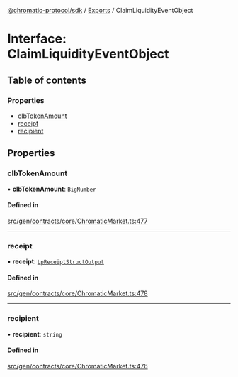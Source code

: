 [@chromatic-protocol/sdk](../README.md) / [Exports](../modules.md) / ClaimLiquidityEventObject

# Interface: ClaimLiquidityEventObject

## Table of contents

### Properties

- [clbTokenAmount](ClaimLiquidityEventObject.md#clbtokenamount)
- [receipt](ClaimLiquidityEventObject.md#receipt)
- [recipient](ClaimLiquidityEventObject.md#recipient)

## Properties

### clbTokenAmount

• **clbTokenAmount**: `BigNumber`

#### Defined in

[src/gen/contracts/core/ChromaticMarket.ts:477](https://github.com/chromatic-protocol/sdk/blob/11a9f76/src/gen/contracts/core/ChromaticMarket.ts#L477)

___

### receipt

• **receipt**: [`LpReceiptStructOutput`](../modules.md#lpreceiptstructoutput)

#### Defined in

[src/gen/contracts/core/ChromaticMarket.ts:478](https://github.com/chromatic-protocol/sdk/blob/11a9f76/src/gen/contracts/core/ChromaticMarket.ts#L478)

___

### recipient

• **recipient**: `string`

#### Defined in

[src/gen/contracts/core/ChromaticMarket.ts:476](https://github.com/chromatic-protocol/sdk/blob/11a9f76/src/gen/contracts/core/ChromaticMarket.ts#L476)

